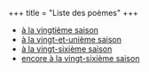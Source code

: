 +++
title = "Liste des poèmes"
+++

- [à la vingtième saison](../seasons/20_vingtieme_saison/l_ordre_des_choses)
- [à la vingt-et-unième saison](../seasons/21_vingt_et_unieme_saison/les_cieux_d_avant)
- [à la vingt-sixième saison](../seasons/26_vingt_sixieme_saison/le_ciel_et_le_monde)
- [encore à la vingt-sixième saison](../seasons/26_vingt_sixieme_saison/douleurs)